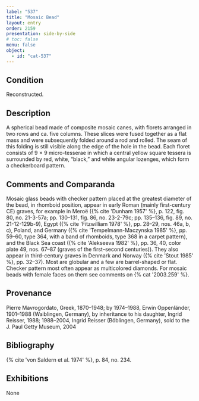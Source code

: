 ```yaml
---
label: "537"
title: "Mosaic Bead"
layout: entry
order: 2159
presentation: side-by-side
# toc: false
menu: false
object:
  - id: "cat-537"
---
```


## Condition

Reconstructed.

## Description

A spherical bead made of composite mosaic canes, with florets arranged in two rows and ca. five columns. These slices were fused together as a flat mass and were subsequently folded around a rod and rolled. The seam of this folding is still visible along the edge of the hole in the bead. Each floret consists of 9 × 9 micro-tesserae in which a central yellow square tessera is surrounded by red, white, “black,” and white angular lozenges, which form a checkerboard pattern.

## Comments and Comparanda

Mosaic glass beads with checker pattern placed at the greatest diameter of the bead, in rhomboid position, appear in early Roman (mainly first-century CE) graves, for example in Meroë ({% cite 'Dunham 1957' %}, p. 122, fig. 80, no. 21-3-57a; pp. 130–131, fig. 86, no. 23-2-79c; pp. 135–136, fig. 89, no. 21-12-129b-9), Egypt ({% cite 'Fitzwilliam 1978' %}, pp. 28–29, nos. 46a, b, c), Poland, and Germany ({% cite 'Tempelmann-Maczynska 1985' %}, pp. 59–60, type 364, with a band of rhomboids, type 368 in a carpet pattern), and the Black Sea coast ({% cite 'Alekseeva 1982' %}, pp. 36, 40, color plate 49, nos. 67–87 (graves of the first–second centuries)). They also appear in third-century graves in Denmark and Norway ({% cite 'Stout 1985' %}, pp. 32–37). Most are globular and a few are barrel-shaped or flat. Checker pattern most often appear as multicolored diamonds. For mosaic beads with female faces on them see comments on {% cat '2003.259' %}.

## Provenance

Pierre Mavrogordato, Greek, 1870–1948; by 1974–1988, Erwin Oppenländer, 1901–1988 (Waiblingen, Germany), by inheritance to his daughter, Ingrid Reisser, 1988; 1988–2004, Ingrid Reisser (Böblingen, Germany), sold to the J. Paul Getty Museum, 2004

## Bibliography

{% cite 'von Saldern et al. 1974' %}, p. 84, no. 234.

## Exhibitions

None